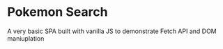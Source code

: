 # Pokemon Search

A very basic SPA built with vanilla JS to demonstrate Fetch API and DOM maniuplation